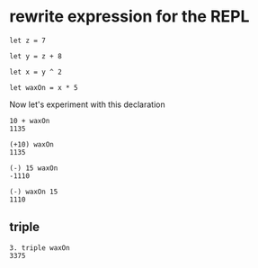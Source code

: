 # rewrite expression for the REPL

```
let z = 7

let y = z + 8

let x = y ^ 2

let waxOn = x * 5
```

Now let's experiment with this declaration

```
10 + waxOn
1135

(+10) waxOn
1135

(-) 15 waxOn
-1110

(-) waxOn 15
1110
```

## triple

```
3. triple waxOn
3375
```
